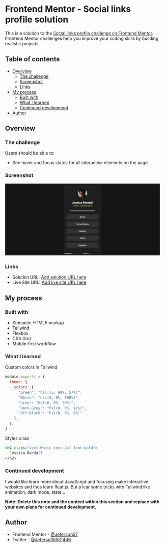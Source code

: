 # Frontend Mentor - Social links profile solution

This is a solution to the [Social links profile challenge on Frontend Mentor](https://www.frontendmentor.io/challenges/social-links-profile-UG32l9m6dQ). Frontend Mentor challenges help you improve your coding skills by building realistic projects. 

## Table of contents

- [Overview](#overview)
  - [The challenge](#the-challenge)
  - [Screenshot](#screenshot)
  - [Links](#links)
- [My process](#my-process)
  - [Built with](#built-with)
  - [What I learned](#what-i-learned)
  - [Continued development](#continued-development)
- [Author](#author)
## Overview

### The challenge

Users should be able to:

- See hover and focus states for all interactive elements on the page

### Screenshot

![](./design/screenshot/screnshot-desktop.jpeg)

### Links

- Solution URL: [Add solution URL here](https://your-solution-url.com)
- Live Site URL: [Add live site URL here](https://your-live-site-url.com)

## My process

### Built with

- Semantic HTML5 markup
- Tailwind
- Flexbox
- CSS Grid
- Mobile-first workflow

### What I learned

Custom colors in Tailwind
```js
module.exports = {
  theme: {
    colors: {
      "Green": "hsl(75, 94%, 57%)",
      "White": "hsl(0, 0%, 100%)",
      "Grey": "hsl(0, 0%, 20%)",
      "Dark-Grey": "hsl(0, 0%, 12%)",
      "Off-Black": "hsl(0, 0%, 8%)"
    },
  },
}
```

Styles class
```html
<h2 class="text-White text-2xl font-bold">
  Jessica Randall
</h2>
```


### Continued development

I would like learn more about JavaScript and focusing make interactive websites and thes learn Reat.js. But a lear some tricks with Tailwind like animation, dark mode, state...

**Note: Delete this note and the content within this section and replace with your own plans for continued development.**


## Author

- Frontend Mentor - [@Jeferson57](https://www.frontendmentor.io/profile/Jeferson57)
- Twitter - [@Jeferso06531446](https://twitter.com/Jeferso06531446)